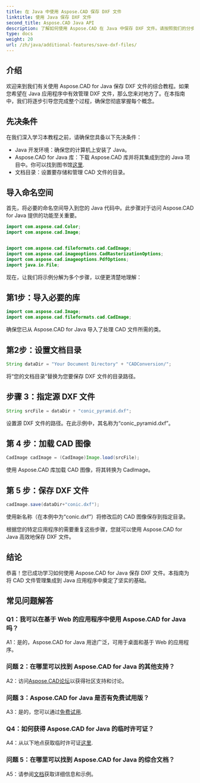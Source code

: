 ```yaml
---
title: 在 Java 中使用 Aspose.CAD 保存 DXF 文件
linktitle: 使用 Java 保存 DXF 文件
second_title: Aspose.CAD Java API
description: 了解如何使用 Aspose.CAD 在 Java 中保存 DXF 文件。请按照我们的分步指南进行高效的 CAD 文件管理。
type: docs
weight: 20
url: /zh/java/additional-features/save-dxf-files/
---
```

## 介绍

欢迎来到我们有关使用 Aspose.CAD for Java 保存 DXF 文件的综合教程。如果您希望在 Java 应用程序中有效管理 DXF 文件，那么您来对地方了。在本指南中，我们将逐步引导您完成整个过程，确保您彻底掌握每个概念。

## 先决条件

在我们深入学习本教程之前，请确保您具备以下先决条件：

- Java 开发环境：确保您的计算机上安装了 Java。
-  Aspose.CAD for Java 库：下载 Aspose.CAD 库并将其集成到您的 Java 项目中。你可以找到图书馆[这里](https://releases.aspose.com/cad/java/).
- 文档目录：设置要存储和管理 CAD 文件的目录。

## 导入命名空间

首先，将必要的命名空间导入到您的 Java 代码中。此步骤对于访问 Aspose.CAD for Java 提供的功能至关重要。

```java
import com.aspose.cad.Color;
import com.aspose.cad.Image;


import com.aspose.cad.fileformats.cad.CadImage;
import com.aspose.cad.imageoptions.CadRasterizationOptions;
import com.aspose.cad.imageoptions.PdfOptions;
import java.io.File;
```

现在，让我们将示例分解为多个步骤，以便更清楚地理解：

## 第1步：导入必要的库

```java
import com.aspose.cad.Image;
import com.aspose.cad.fileformats.cad.CadImage;
```

确保您已从 Aspose.CAD for Java 导入了处理 CAD 文件所需的类。

## 第2步：设置文档目录

```java
String dataDir = "Your Document Directory" + "CADConversion/";
```

将“您的文档目录”替换为您要保存 DXF 文件的目录路径。

## 步骤 3：指定源 DXF 文件

```java
String srcFile = dataDir + "conic_pyramid.dxf";
```

设置源 DXF 文件的路径。在此示例中，其名称为“conic_pyramid.dxf”。

## 第 4 步：加载 CAD 图像

```java
CadImage cadImage = (CadImage)Image.load(srcFile);
```

使用 Aspose.CAD 库加载 CAD 图像，将其转换为 CadImage。

## 第 5 步：保存 DXF 文件

```java
cadImage.save(dataDir+"conic.dxf");
```

使用新名称（在本例中为“conic.dxf”）将修改后的 CAD 图像保存到指定目录。

根据您的特定应用程序的需要重复这些步骤，您就可以使用 Aspose.CAD for Java 高效地保存 DXF 文件。

## 结论

恭喜！您已成功学习如何使用 Aspose.CAD for Java 保存 DXF 文件。本指南为将 CAD 文件管理集成到 Java 应用程序中奠定了坚实的基础。

## 常见问题解答

### Q1：我可以在基于 Web 的应用程序中使用 Aspose.CAD for Java 吗？

A1：是的，Aspose.CAD for Java 用途广泛，可用于桌面和基于 Web 的应用程序。

### 问题 2：在哪里可以找到 Aspose.CAD for Java 的其他支持？

 A2：访问[Aspose.CAD论坛](https://forum.aspose.com/c/cad/19)以获得社区支持和讨论。

### 问题 3：Aspose.CAD for Java 是否有免费试用版？

 A3：是的，您可以通过[免费试用](https://releases.aspose.com/).

### Q4：如何获得 Aspose.CAD for Java 的临时许可证？

 A4：从以下地点获取临时许可证[这里](https://purchase.aspose.com/temporary-license/).

### 问题 5：在哪里可以找到 Aspose.CAD for Java 的综合文档？

 A5：请参阅[文档](https://reference.aspose.com/cad/java/)获取详细信息和示例。